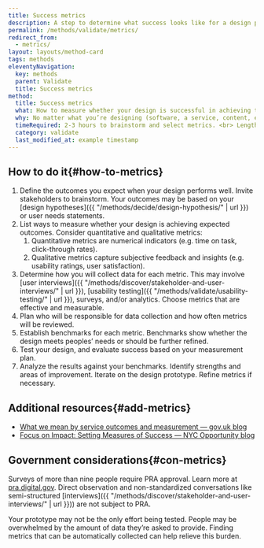 ```yaml
---
title: Success metrics
description: A step to determine what success looks like for a design prototype by determining ideal outcomes and defining measurements indicating progress towards said outcomes.
permalink: /methods/validate/metrics/
redirect_from:
  - metrics/
layout: layouts/method-card
tags: methods
eleventyNavigation:
  key: methods
  parent: Validate
  title: Success metrics
method:
  title: Success metrics
  what: How to measure whether your design is successful in achieving the intended outcomes.
  why: No matter what you’re designing (software, a service, content, etc.), you need to define what your design should enable people to do and how you’ll measure whether it performs well.  
  timeRequired: 2-3 hours to brainstorm and select metrics. <br> Length of prototype run to collect data.
  category: validate
  last_modified_at: example timestamp
---
```


## How to do it{#how-to-metrics}

1. Define the outcomes you expect when your design performs well. Invite stakeholders to brainstorm. Your outcomes may be based on your [design hypotheses]({{ "/methods/decide/design-hypothesis/" | url }}) or user needs statements.
1. List ways to measure whether your design is achieving expected outcomes. Consider quantitative and qualitative metrics:
    1. Quantitative metrics are numerical indicators (e.g. time on task, click-through rates). 
    1. Qualitative metrics capture subjective feedback and insights (e.g. usability ratings, user satisfaction).
1. Determine how you will collect data for each metric. This may involve [user interviews]({{ "/methods/discover/stakeholder-and-user-interviews/" | url }}), [usability testing]({{ "/methods/validate/usability-testing/" | url }}), surveys, and/or analytics. Choose metrics that are effective and measurable. 
1. Plan who will be responsible for data collection and how often metrics will be reviewed.
1. Establish benchmarks for each metric. Benchmarks show whether the design meets peoples’ needs or should be further refined.
1. Test your design, and evaluate success based on your measurement plan.
1. Analyze the results against your benchmarks. Identify strengths and areas of improvement. Iterate on the design prototype. Refine metrics if necessary.

<section class="method--section method--section--18f-example" markdown="1" >

## Additional resources{#add-metrics}

- [What we mean by service outcomes and measurement — gov.uk blog](https://hodigital.blog.gov.uk/2017/08/04/what-we-mean-by-service-outcomes-and-measurement/)
- [Focus on Impact: Setting Measures of Success — NYC Opportunity blog](https://civicservicedesign.com/focus-on-impact-setting-measures-of-success-76dd207dbaf0)

</section>

<section class="method--section method--section--government-considerations" markdown="1" >

## Government considerations{#con-metrics}

Surveys of more than nine people require PRA approval. Learn more at [pra.digital.gov](pra.digital.gov). Direct observation and non-standardized conversations like semi-structured [interviews]({{ "/methods/discover/stakeholder-and-user-interviews/" | url }})) are not subject to PRA.

Your prototype may not be the only effort being tested. People may be overwhelmed by the amount of data they’re asked to provide. Finding metrics that can be automatically collected can help relieve this burden.

</section>
